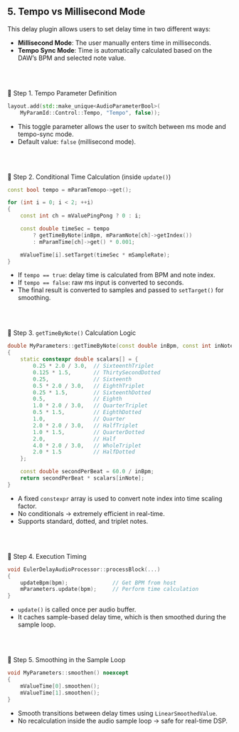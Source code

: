 ## 5. Tempo vs Millisecond Mode


This delay plugin allows users to set delay time in two different ways:

- **Millisecond Mode**: The user manually enters time in milliseconds.
- **Tempo Sync Mode**: Time is automatically calculated based on the DAW’s BPM and selected note value.

<br>
<br>

🔹 Step 1. Tempo Parameter Definition

~~~cpp
layout.add(std::make_unique<AudioParameterBool>(
    MyParamId::Control::Tempo, "Tempo", false));
~~~

- This toggle parameter allows the user to switch between ms mode and tempo-sync mode.
- Default value: ```false``` (millisecond mode).

<br>
<br>


🔹 Step 2. Conditional Time Calculation (inside ```update()```)

~~~cpp
const bool tempo = mParamTemopo->get();

for (int i = 0; i < 2; ++i)
{
    const int ch = mValuePingPong ? 0 : i;

    const double timeSec = tempo
        ? getTimeByNote(inBpm, mParamNote[ch]->getIndex())
        : mParamTime[ch]->get() * 0.001;

    mValueTime[i].setTarget(timeSec * mSampleRate);
}
~~~

- If ```tempo == true```: delay time is calculated from BPM and note index.
- If ```tempo == false```: raw ms input is converted to seconds.
- The final result is converted to samples and passed to ```setTarget()``` for smoothing.

<br>
<br>

🔹 Step 3. ```getTimeByNote()``` Calculation Logic

~~~cpp
double MyParameters::getTimeByNote(const double inBpm, const int inNote) const noexcept
{
    static constexpr double scalars[] = {
        0.25 * 2.0 / 3.0,  // SixteenthTriplet
        0.125 * 1.5,       // ThirtySecondDotted
        0.25,              // Sixteenth
        0.5 * 2.0 / 3.0,   // EighthTriplet
        0.25 * 1.5,        // SixteenthDotted
        0.5,               // Eighth
        1.0 * 2.0 / 3.0,   // QuarterTriplet
        0.5 * 1.5,         // EighthDotted
        1.0,               // Quarter
        2.0 * 2.0 / 3.0,   // HalfTriplet
        1.0 * 1.5,         // QuarterDotted
        2.0,               // Half
        4.0 * 2.0 / 3.0,   // WholeTriplet
        2.0 * 1.5          // HalfDotted
    };

    const double secondPerBeat = 60.0 / inBpm;
    return secondPerBeat * scalars[inNote];
}
~~~

- A fixed ```constexpr``` array is used to convert note index into time scaling factor.
- No conditionals → extremely efficient in real-time.
- Supports standard, dotted, and triplet notes.

<br>
<br>

🔹 Step 4. Execution Timing

~~~cpp
void EulerDelayAudioProcessor::processBlock(...)
{
    updateBpm(bpm);              // Get BPM from host
    mParameters.update(bpm);     // Perform time calculation
}
~~~

- ```update()``` is called once per audio buffer.
- It caches sample-based delay time, which is then smoothed during the sample loop.

<br>
<br>

🔹 Step 5. Smoothing in the Sample Loop

~~~cpp
void MyParameters::smoothen() noexcept
{
    mValueTime[0].smoothen();
    mValueTime[1].smoothen();
}
~~~

- Smooth transitions between delay times using ```LinearSmoothedValue```.
- No recalculation inside the audio sample loop → safe for real-time DSP.
